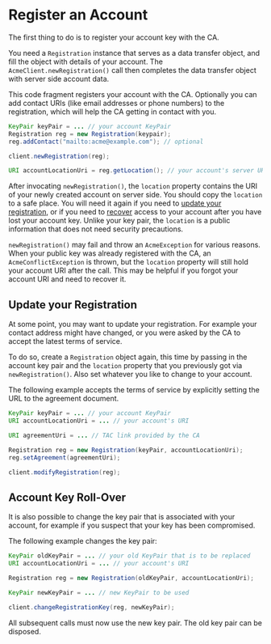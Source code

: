 # Register an Account

The first thing to do is to register your account key with the CA.

You need a `Registration` instance that serves as a data transfer object, and fill the object with details of your account. The `AcmeClient.newRegistration()` call then completes the data transfer object with server side account data.

This code fragment registers your account with the CA. Optionally you can add contact URIs (like email addresses or phone numbers) to the registration, which will help the CA getting in contact with you.

```java
KeyPair keyPair = ... // your account KeyPair
Registration reg = new Registration(keypair);
reg.addContact("mailto:acme@example.com"); // optional

client.newRegistration(reg);

URI accountLocationUri = reg.getLocation(); // your account's server URI
```

After invocating `newRegistration()`, the `location` property contains the URI of your newly created account on server side. You should copy the `location` to a safe place. You will need it again if you need to [update your registration](#Update_your_Registration), or if you need to [recover](./recovery.html) access to your account after you have lost your account key. Unlike your key pair, the `location` is a public information that does not need security precautions.

`newRegistration()` may fail and throw an `AcmeException` for various reasons. When your public key was already registered with the CA, an `AcmeConflictException` is thrown, but the `location` property will still hold your account URI after the call. This may be helpful if you forgot your account URI and need to recover it.

## Update your Registration

At some point, you may want to update your registration. For example your contact address might have changed, or you were asked by the CA to accept the latest terms of service.

To do so, create a `Registration` object again, this time by passing in the account key pair and the `location` property that you previously got via `newRegistration()`. Also set whatever you like to change to your account.

The following example accepts the terms of service by explicitly setting the URL to the agreement document.

```java
KeyPair keyPair = ... // your account KeyPair
URI accountLocationUri = ... // your account's URI

URI agreementUri = ... // TAC link provided by the CA

Registration reg = new Registration(keyPair, accountLocationUri);
reg.setAgreement(agreementUri);

client.modifyRegistration(reg);
```

## Account Key Roll-Over

It is also possible to change the key pair that is associated with your account, for example if you suspect that your key has been compromised.

The following example changes the key pair:

```java
KeyPair oldKeyPair = ... // your old KeyPair that is to be replaced
URI accountLocationUri = ... // your account's URI

Registration reg = new Registration(oldKeyPair, accountLocationUri);

KeyPair newKeyPair = ... // new KeyPair to be used

client.changeRegistrationKey(reg, newKeyPair);
```

All subsequent calls must now use the new key pair. The old key pair can be disposed.
